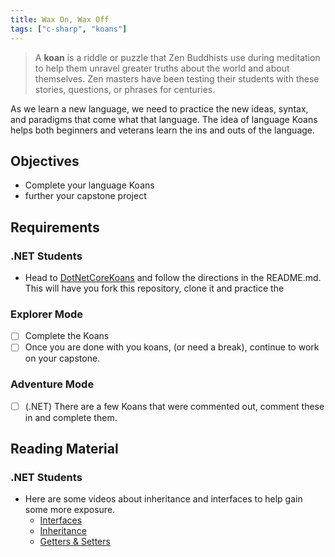 ```yaml
---
title: Wax On, Wax Off
tags: ["c-sharp", "koans"]
---
```


> A **koan** is a riddle or puzzle that Zen Buddhists use during meditation to
> help them unravel greater truths about the world and about themselves. Zen
> masters have been testing their students with these stories, questions, or
> phrases for centuries.

As we learn a new language, we need to practice the new ideas, syntax, and
paradigms that come what that language. The idea of language Koans helps both
beginners and veterans learn the ins and outs of the language.

## Objectives

- Complete your language Koans
- further your capstone project

## Requirements

### .NET Students

- Head to [DotNetCoreKoans](https://github.com/suncoast-devs/DotNetCoreKoans)
  and follow the directions in the README.md. This will have you fork this
  repository, clone it and practice the

### Explorer Mode

- [ ] Complete the Koans
- [ ] Once you are done with you koans, (or need a break), continue to work on
      your capstone.

### Adventure Mode

- [ ] (.NET) There are a few Koans that were commented out, comment these in and
      complete them.

## Reading Material

### .NET Students

- Here are some videos about inheritance and interfaces to help gain some more
  exposure.
  - [Interfaces](https://www.youtube.com/watch?v=neTerkT7LhE)
  - [Inheritance](https://www.youtube.com/watch?v=m0DJIhmUtP8)
  - [Getters & Setters](https://www.youtube.com/watch?v=M0IY3712QCE)
